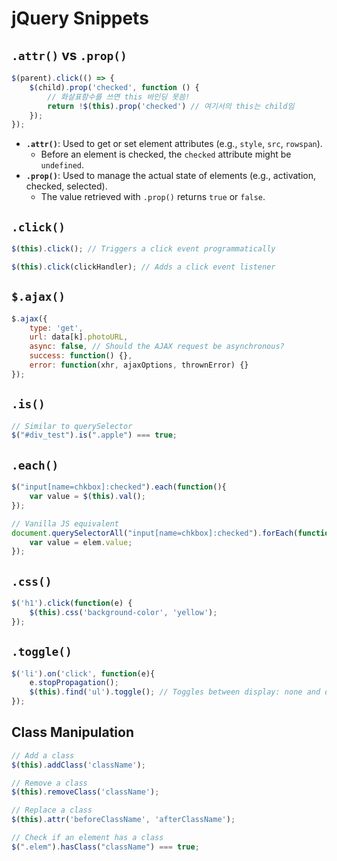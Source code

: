 # jQuery Snippets

## `.attr()` vs `.prop()`

```js
$(parent).click(() => {
    $(child).prop('checked', function () {
        // 화살표함수를 쓰면 this 바인딩 못씀!
        return !$(this).prop('checked') // 여기서의 this는 child임
    });
});
```

- **`.attr()`**: Used to get or set element attributes (e.g., `style`, `src`, `rowspan`).
    - Before an element is checked, the `checked` attribute might be `undefined`.
- **`.prop()`**: Used to manage the actual state of elements (e.g., activation, checked, selected).
    - The value retrieved with `.prop()` returns `true` or `false`.

## `.click()`

```js
$(this).click(); // Triggers a click event programmatically

$(this).click(clickHandler); // Adds a click event listener
```

## `$.ajax()`

```js
$.ajax({
    type: 'get',
    url: data[k].photoURL,
    async: false, // Should the AJAX request be asynchronous?
    success: function() {},
    error: function(xhr, ajaxOptions, thrownError) {}
});
```

## `.is()`

```js
// Similar to querySelector
$("#div_test").is(".apple") === true;
```

## `.each()`

```js
$("input[name=chkbox]:checked").each(function(){
    var value = $(this).val();
});

// Vanilla JS equivalent
document.querySelectorAll("input[name=chkbox]:checked").forEach(function(elem){
    var value = elem.value;
});
```

## `.css()`

```js
$('h1').click(function(e) {
    $(this).css('background-color', 'yellow');
});
```

## `.toggle()`

```js
$('li').on('click', function(e){
    e.stopPropagation();
    $(this).find('ul').toggle(); // Toggles between display: none and display: block
});
```

## Class Manipulation

```js
// Add a class
$(this).addClass('className');

// Remove a class
$(this).removeClass('className');

// Replace a class
$(this).attr('beforeClassName', 'afterClassName');

// Check if an element has a class
$(".elem").hasClass("className") === true;
```

